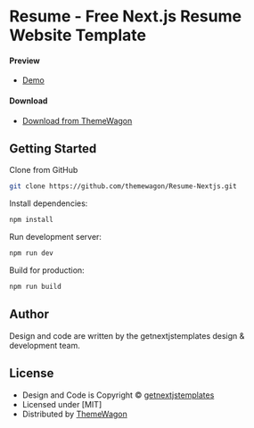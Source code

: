 # Resume - Free Next.js Resume Website Template
#### Preview

 - [Demo](https://themewagon.github.io/Resume-Nextjs/)

#### Download
 - [Download from ThemeWagon](https://themewagon.com/themes/resume-nextjs/)


## Getting Started

Clone from GitHub 
```bash
git clone https://github.com/themewagon/Resume-Nextjs.git
```

Install dependencies:
```bash
npm install
```

Run development server:
```bash
npm run dev
```

Build for production:
```bash
npm run build
```

## Author

Design and code are written by the getnextjstemplates design & development team.  


## License

 - Design and Code is Copyright &copy; [getnextjstemplates](https://getnextjstemplates.com/)
 - Licensed under [MIT]
 - Distributed by [ThemeWagon](https://themewagon.com)





